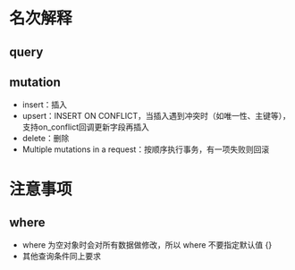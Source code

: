 # 名次解释

## query

## mutation

- insert：插入
- upsert：INSERT ON CONFLICT，当插入遇到冲突时（如唯一性、主键等），支持on_conflict回调更新字段再插入
- delete：删除
- Multiple mutations in a request：按顺序执行事务，有一项失败则回滚

# 注意事项

## where

- where 为空对象时会对所有数据做修改，所以 where 不要指定默认值 {}
- 其他查询条件同上要求

